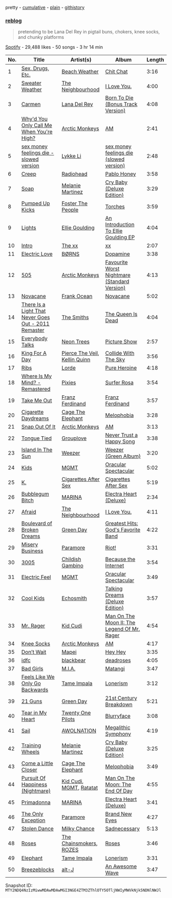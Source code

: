 pretty - [cumulative](/playlists/cumulative/37i9dQZF1DWSMyFeHM3son.md) - [plain](/playlists/plain/37i9dQZF1DWSMyFeHM3son) - [githistory](https://github.githistory.xyz/mackorone/spotify-playlist-archive/blob/main/playlists/plain/37i9dQZF1DWSMyFeHM3son)

### [reblog](https://open.spotify.com/playlist/37i9dQZF1DWSMyFeHM3son)

> pretending to be Lana Del Rey in pigtail buns, chokers, knee socks, and chunky platforms

[Spotify](https://open.spotify.com/user/spotify) - 29,488 likes - 50 songs - 3 hr 14 min

| No. | Title | Artist(s) | Album | Length |
|---|---|---|---|---|
| 1 | [Sex, Drugs, Etc.](https://open.spotify.com/track/7DbdUf8aHSYoliSjO6LZv6) | [Beach Weather](https://open.spotify.com/artist/7I3bkknknQkIiatWiupQgD) | [Chit Chat](https://open.spotify.com/album/1xz1n7gyY02veDxH50SQHQ) | 3:16 |
| 2 | [Sweater Weather](https://open.spotify.com/track/2QjOHCTQ1Jl3zawyYOpxh6) | [The Neighbourhood](https://open.spotify.com/artist/77SW9BnxLY8rJ0RciFqkHh) | [I Love You.](https://open.spotify.com/album/4xkM0BwLM9H2IUcbYzpcBI) | 4:00 |
| 3 | [Carmen](https://open.spotify.com/track/0SG3beN2W0xyWqtyrDJiNB) | [Lana Del Rey](https://open.spotify.com/artist/00FQb4jTyendYWaN8pK0wa) | [Born To Die \(Bonus Track Version\)](https://open.spotify.com/album/3TtsWmvFbChKTWIRfa85lS) | 4:08 |
| 4 | [Why'd You Only Call Me When You're High?](https://open.spotify.com/track/086myS9r57YsLbJpU0TgK9) | [Arctic Monkeys](https://open.spotify.com/artist/7Ln80lUS6He07XvHI8qqHH) | [AM](https://open.spotify.com/album/78bpIziExqiI9qztvNFlQu) | 2:41 |
| 5 | [sex money feelings die \- slowed version](https://open.spotify.com/track/0dkvbYmXYEPK7gGMdytmfI) | [Lykke Li](https://open.spotify.com/artist/6oBm8HB0yfrIc9IHbxs6in) | [sex money feelings die \(slowed version\)](https://open.spotify.com/album/7bL1fTsGeOyxv29BNVtMb1) | 2:48 |
| 6 | [Creep](https://open.spotify.com/track/70LcF31zb1H0PyJoS1Sx1r) | [Radiohead](https://open.spotify.com/artist/4Z8W4fKeB5YxbusRsdQVPb) | [Pablo Honey](https://open.spotify.com/album/3gBVdu4a1MMJVMy6vwPEb8) | 3:58 |
| 7 | [Soap](https://open.spotify.com/track/03f7xZmt2wHCIDJBFPK8G4) | [Melanie Martinez](https://open.spotify.com/artist/63yrD80RY3RNEM2YDpUpO8) | [Cry Baby \(Deluxe Edition\)](https://open.spotify.com/album/5JpH5T1sCYnUyZD6TM0QaY) | 3:29 |
| 8 | [Pumped Up Kicks](https://open.spotify.com/track/7w87IxuO7BDcJ3YUqCyMTT) | [Foster The People](https://open.spotify.com/artist/7gP3bB2nilZXLfPHJhMdvc) | [Torches](https://open.spotify.com/album/7Kmmw7Z5D2UD5MVwdm10sT) | 3:59 |
| 9 | [Lights](https://open.spotify.com/track/11ozIUBoXAgRTVWelDn4pL) | [Ellie Goulding](https://open.spotify.com/artist/0X2BH1fck6amBIoJhDVmmJ) | [An Introduction To Ellie Goulding EP](https://open.spotify.com/album/2zRzPgu8WPe2uLtppHv5uD) | 4:04 |
| 10 | [Intro](https://open.spotify.com/track/5VfEuwErhx6X4eaPbyBfyu) | [The xx](https://open.spotify.com/artist/3iOvXCl6edW5Um0fXEBRXy) | [xx](https://open.spotify.com/album/6tzQKMilI02kn1lzLklDI8) | 2:07 |
| 11 | [Electric Love](https://open.spotify.com/track/2GiJYvgVaD2HtM8GqD9EgQ) | [BØRNS](https://open.spotify.com/artist/1KP6TWI40m7p3QBTU6u2xo) | [Dopamine](https://open.spotify.com/album/17l7MIu0Jh0tdgK7or9ovw) | 3:38 |
| 12 | [505](https://open.spotify.com/track/58ge6dfP91o9oXMzq3XkIS) | [Arctic Monkeys](https://open.spotify.com/artist/7Ln80lUS6He07XvHI8qqHH) | [Favourite Worst Nightmare \(Standard Version\)](https://open.spotify.com/album/6rsQnwaoJHxXJRCDBPkBRw) | 4:13 |
| 13 | [Novacane](https://open.spotify.com/track/4osgfFTICMkcGbbigdsa53) | [Frank Ocean](https://open.spotify.com/artist/2h93pZq0e7k5yf4dywlkpM) | [Novacane](https://open.spotify.com/album/3RYdEXhGHojkTILUdtnRVJ) | 5:02 |
| 14 | [There Is a Light That Never Goes Out \- 2011 Remaster](https://open.spotify.com/track/0WQiDwKJclirSYG9v5tayI) | [The Smiths](https://open.spotify.com/artist/3yY2gUcIsjMr8hjo51PoJ8) | [The Queen Is Dead](https://open.spotify.com/album/5Y0p2XCgRRIjna91aQE8q7) | 4:04 |
| 15 | [Everybody Talks](https://open.spotify.com/track/2iUmqdfGZcHIhS3b9E9EWq) | [Neon Trees](https://open.spotify.com/artist/0RpddSzUHfncUWNJXKOsjy) | [Picture Show](https://open.spotify.com/album/0uRFz92JmjwDbZbB7hEBIr) | 2:57 |
| 16 | [King For A Day](https://open.spotify.com/track/1IT0WQk5J8NsaeII8ktdlZ) | [Pierce The Veil](https://open.spotify.com/artist/4iJLPqClelZOBCBifm8Fzv), [Kellin Quinn](https://open.spotify.com/artist/3M9XAM57a4qFz3v6Lq27t2) | [Collide With The Sky](https://open.spotify.com/album/661Hz0qJK8WIp7vAWsqKvk) | 3:56 |
| 17 | [Ribs](https://open.spotify.com/track/2MvvoeRt8NcOXWESkxWn3g) | [Lorde](https://open.spotify.com/artist/163tK9Wjr9P9DmM0AVK7lm) | [Pure Heroine](https://open.spotify.com/album/0rmhjUgoVa17LZuS8xWQ3v) | 4:18 |
| 18 | [Where Is My Mind? \- Remastered](https://open.spotify.com/track/7wCmS9TTVUcIhRalDYFgPy) | [Pixies](https://open.spotify.com/artist/6zvul52xwTWzilBZl6BUbT) | [Surfer Rosa](https://open.spotify.com/album/50j4Wm1b9hLpSpPIA39Vp9) | 3:54 |
| 19 | [Take Me Out](https://open.spotify.com/track/20I8RduZC2PWMWTDCZuuAN) | [Franz Ferdinand](https://open.spotify.com/artist/0XNa1vTidXlvJ2gHSsRi4A) | [Franz Ferdinand](https://open.spotify.com/album/0vi5ePiEHrGZJF7QhnDW2z) | 3:57 |
| 20 | [Cigarette Daydreams](https://open.spotify.com/track/2tznHmp70DxMyr2XhWLOW0) | [Cage The Elephant](https://open.spotify.com/artist/26T3LtbuGT1Fu9m0eRq5X3) | [Melophobia](https://open.spotify.com/album/4EK8gtQfdVsmDTji7gBFlz) | 3:28 |
| 21 | [Snap Out Of It](https://open.spotify.com/track/0NdTUS4UiNYCNn5FgVqKQY) | [Arctic Monkeys](https://open.spotify.com/artist/7Ln80lUS6He07XvHI8qqHH) | [AM](https://open.spotify.com/album/78bpIziExqiI9qztvNFlQu) | 3:13 |
| 22 | [Tongue Tied](https://open.spotify.com/track/0GO8y8jQk1PkHzS31d699N) | [Grouplove](https://open.spotify.com/artist/3kVUvbeRdcrqQ3oHk5hPdx) | [Never Trust a Happy Song](https://open.spotify.com/album/3oylWMc9TTC6Nx4I6U3axc) | 3:38 |
| 23 | [Island In The Sun](https://open.spotify.com/track/2MLHyLy5z5l5YRp7momlgw) | [Weezer](https://open.spotify.com/artist/3jOstUTkEu2JkjvRdBA5Gu) | [Weezer \(Green Album\)](https://open.spotify.com/album/2OBSz5Nlto0Q5CtYPzPY7c) | 3:20 |
| 24 | [Kids](https://open.spotify.com/track/1jJci4qxiYcOHhQR247rEU) | [MGMT](https://open.spotify.com/artist/0SwO7SWeDHJijQ3XNS7xEE) | [Oracular Spectacular](https://open.spotify.com/album/6mm1Skz3JE6AXneya9Nyiv) | 5:02 |
| 25 | [K.](https://open.spotify.com/track/7LX4aXtvImhdgUHQBlo8Kp) | [Cigarettes After Sex](https://open.spotify.com/artist/1QAJqy2dA3ihHBFIHRphZj) | [Cigarettes After Sex](https://open.spotify.com/album/5bP82ZIls6rzhpf5Qu6AzC) | 5:19 |
| 26 | [Bubblegum Bitch](https://open.spotify.com/track/6IbnUaczZBT34DhaD6S18F) | [MARINA](https://open.spotify.com/artist/6CwfuxIqcltXDGjfZsMd9A) | [Electra Heart \(Deluxe\)](https://open.spotify.com/album/49kf7gWWtReFwPcCNsvyUf) | 2:34 |
| 27 | [Afraid](https://open.spotify.com/track/7brQHA2CgQpcMBiOlfiXYb) | [The Neighbourhood](https://open.spotify.com/artist/77SW9BnxLY8rJ0RciFqkHh) | [I Love You.](https://open.spotify.com/album/4xkM0BwLM9H2IUcbYzpcBI) | 4:11 |
| 28 | [Boulevard of Broken Dreams](https://open.spotify.com/track/5GorCbAP4aL0EJ16frG2hd) | [Green Day](https://open.spotify.com/artist/7oPftvlwr6VrsViSDV7fJY) | [Greatest Hits: God's Favorite Band](https://open.spotify.com/album/3id4t9IqRoB1f1smOERtrY) | 4:22 |
| 29 | [Misery Business](https://open.spotify.com/track/6SpLc7EXZIPpy0sVko0aoU) | [Paramore](https://open.spotify.com/artist/74XFHRwlV6OrjEM0A2NCMF) | [Riot!](https://open.spotify.com/album/71rziY9eLo1tA2dBMxrwhc) | 3:31 |
| 30 | [3005](https://open.spotify.com/track/5cc9Zbfp9u10sfJeKZ3h16) | [Childish Gambino](https://open.spotify.com/artist/73sIBHcqh3Z3NyqHKZ7FOL) | [Because the Internet](https://open.spotify.com/album/62yjWIhnATHxPqGbgC9Lqr) | 3:54 |
| 31 | [Electric Feel](https://open.spotify.com/track/3FtYbEfBqAlGO46NUDQSAt) | [MGMT](https://open.spotify.com/artist/0SwO7SWeDHJijQ3XNS7xEE) | [Oracular Spectacular](https://open.spotify.com/album/6mm1Skz3JE6AXneya9Nyiv) | 3:49 |
| 32 | [Cool Kids](https://open.spotify.com/track/13P5rwmk2EsoFRIz9UCeh9) | [Echosmith](https://open.spotify.com/artist/1PbBg2aYjWLKRk84zJK15x) | [Talking Dreams \(Deluxe Edition\)](https://open.spotify.com/album/1oHY6eQmEG8skElDvFgKz2) | 3:57 |
| 33 | [Mr\. Rager](https://open.spotify.com/track/393MDhe62s8hbH8ETrlxe5) | [Kid Cudi](https://open.spotify.com/artist/0fA0VVWsXO9YnASrzqfmYu) | [Man On The Moon II: The Legend Of Mr\. Rager](https://open.spotify.com/album/08eM9GRdr5BCCHNqS3Wwud) | 4:54 |
| 34 | [Knee Socks](https://open.spotify.com/track/2LGdO5MtFdyphi2EihANZG) | [Arctic Monkeys](https://open.spotify.com/artist/7Ln80lUS6He07XvHI8qqHH) | [AM](https://open.spotify.com/album/78bpIziExqiI9qztvNFlQu) | 4:17 |
| 35 | [Don’t Wait](https://open.spotify.com/track/11yN6oWrPPJXafJCUkSz2e) | [Mapei](https://open.spotify.com/artist/6baWjwY7WiVPCZcW7pqqhz) | [Hey Hey](https://open.spotify.com/album/2kBhmJtzqR7y1An4GIi3TB) | 3:35 |
| 36 | [idfc](https://open.spotify.com/track/6y6jbcPG4Yn3Du4moXaenr) | [blackbear](https://open.spotify.com/artist/2cFrymmkijnjDg9SS92EPM) | [deadroses](https://open.spotify.com/album/1TkwzY3l4LqAfrQwBAx45Q) | 4:05 |
| 37 | [Bad Girls](https://open.spotify.com/track/6nzXkCBOhb2mxctNihOqbb) | [M.I.A.](https://open.spotify.com/artist/0QJIPDAEDILuo8AIq3pMuU) | [Matangi](https://open.spotify.com/album/3dAxXNscIj0p53lBMEziYR) | 3:47 |
| 38 | [Feels Like We Only Go Backwards](https://open.spotify.com/track/0LtOwyZoSNZKJWHqjzADpW) | [Tame Impala](https://open.spotify.com/artist/5INjqkS1o8h1imAzPqGZBb) | [Lonerism](https://open.spotify.com/album/3C2MFZ2iHotUQOSBzdSvM7) | 3:12 |
| 39 | [21 Guns](https://open.spotify.com/track/64yrDBpcdwEdNY9loyEGbX) | [Green Day](https://open.spotify.com/artist/7oPftvlwr6VrsViSDV7fJY) | [21st Century Breakdown](https://open.spotify.com/album/1AHZd3C3S8m8fFrhFxyk79) | 5:21 |
| 40 | [Tear in My Heart](https://open.spotify.com/track/3bnVBN67NBEzedqQuWrpP4) | [Twenty One Pilots](https://open.spotify.com/artist/3YQKmKGau1PzlVlkL1iodx) | [Blurryface](https://open.spotify.com/album/3cQO7jp5S9qLBoIVtbkSM1) | 3:08 |
| 41 | [Sail](https://open.spotify.com/track/7ueP5u2qkdZbIPN2YA6LR0) | [AWOLNATION](https://open.spotify.com/artist/4njdEjTnLfcGImKZu1iSrz) | [Megalithic Symphony](https://open.spotify.com/album/1fag8cnc5p4Umu4tRMAsLv) | 4:19 |
| 42 | [Training Wheels](https://open.spotify.com/track/3EGW6TGGbdk6Ys1Y3HU3lj) | [Melanie Martinez](https://open.spotify.com/artist/63yrD80RY3RNEM2YDpUpO8) | [Cry Baby \(Deluxe Edition\)](https://open.spotify.com/album/5JpH5T1sCYnUyZD6TM0QaY) | 3:25 |
| 43 | [Come a Little Closer](https://open.spotify.com/track/4sebUbjqbcgDSwG6PbSGI0) | [Cage The Elephant](https://open.spotify.com/artist/26T3LtbuGT1Fu9m0eRq5X3) | [Melophobia](https://open.spotify.com/album/4EK8gtQfdVsmDTji7gBFlz) | 3:49 |
| 44 | [Pursuit Of Happiness \(Nightmare\)](https://open.spotify.com/track/5iSEsR6NKjlC9SrIJkyL3k) | [Kid Cudi](https://open.spotify.com/artist/0fA0VVWsXO9YnASrzqfmYu), [MGMT](https://open.spotify.com/artist/0SwO7SWeDHJijQ3XNS7xEE), [Ratatat](https://open.spotify.com/artist/57dN52uHvrHOxijzpIgu3E) | [Man On The Moon: The End Of Day](https://open.spotify.com/album/47y3PbX8oIDCkYAFylCJz0) | 4:55 |
| 45 | [Primadonna](https://open.spotify.com/track/4sOX1nhpKwFWPvoMMExi3q) | [MARINA](https://open.spotify.com/artist/6CwfuxIqcltXDGjfZsMd9A) | [Electra Heart \(Deluxe\)](https://open.spotify.com/album/49kf7gWWtReFwPcCNsvyUf) | 3:41 |
| 46 | [The Only Exception](https://open.spotify.com/track/7JIuqL4ZqkpfGKQhYlrirs) | [Paramore](https://open.spotify.com/artist/74XFHRwlV6OrjEM0A2NCMF) | [Brand New Eyes](https://open.spotify.com/album/27UqZoE1kV6sIV6uQcI28A) | 4:27 |
| 47 | [Stolen Dance](https://open.spotify.com/track/6vECYJHxYmm3Ydt3fF01pE) | [Milky Chance](https://open.spotify.com/artist/1hzfo8twXdOegF3xireCYs) | [Sadnecessary](https://open.spotify.com/album/5D20ZzsNB377xbshIFP9Nb) | 5:13 |
| 48 | [Roses](https://open.spotify.com/track/3vv9phIu6Y1vX3jcqaGz5Z) | [The Chainsmokers](https://open.spotify.com/artist/69GGBxA162lTqCwzJG5jLp), [ROZES](https://open.spotify.com/artist/6jsjhAEteAlY0vCiLvMLBA) | [Roses](https://open.spotify.com/album/2GFflENKz28RcMoSuulPZC) | 3:46 |
| 49 | [Elephant](https://open.spotify.com/track/6qZjm61s6u8Ead9sWxCDro) | [Tame Impala](https://open.spotify.com/artist/5INjqkS1o8h1imAzPqGZBb) | [Lonerism](https://open.spotify.com/album/3C2MFZ2iHotUQOSBzdSvM7) | 3:31 |
| 50 | [Breezeblocks](https://open.spotify.com/track/3n69hLUdIsSa1WlRmjMZlW) | [alt\-J](https://open.spotify.com/artist/3XHO7cRUPCLOr6jwp8vsx5) | [An Awesome Wave](https://open.spotify.com/album/6k3vC8nep1BfqAIJ81L6OL) | 3:47 |

Snapshot ID: `MTY2NDQ4NzIzMiwwMDAwMDAwMGI3NGE4ZTM3ZThlOTY5OTljNWIyMWVkNjk5NDNlNWJl`
